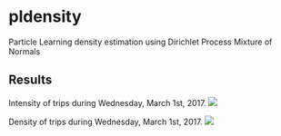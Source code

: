 # pldensity
Particle Learning density estimation using Dirichlet Process Mixture of Normals

## Results

Intensity of trips during Wednesday, March 1st, 2017.
![](Intensity-c.gif)


Density of trips during Wednesday, March 1st, 2017.
![](Density-c.gif)
